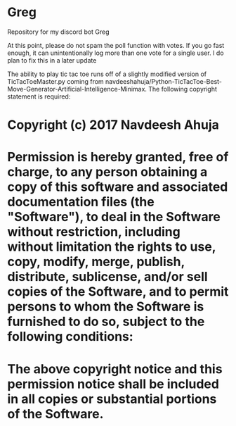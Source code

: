 # Greg
Repository for my discord bot Greg

At this point, please do not spam the poll function with votes. If you go fast enough, it can unintentionally log more than one vote for a single user. I do plan to fix this in a later update

The ability to play tic tac toe runs off of a slightly modified version of TicTacToeMaster.py coming from navdeeshahuja/Python-TicTacToe-Best-Move-Generator-Artificial-Intelligence-Minimax. The following copyright statement is required:

# Copyright (c) 2017 Navdeesh Ahuja

# Permission is hereby granted, free of charge, to any person obtaining a copy of this software and associated documentation files (the "Software"), to deal in the Software without restriction, including without limitation the rights to use, copy, modify, merge, publish, distribute, sublicense, and/or sell copies of the Software, and to permit persons to whom the Software is furnished to do so, subject to the following conditions: 

# The above copyright notice and this permission notice shall be included in all copies or substantial portions of the Software.
